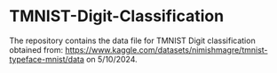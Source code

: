 # TMNIST-Digit-Classification
The repository contains the data file for TMNIST Digit classification obtained from: https://www.kaggle.com/datasets/nimishmagre/tmnist-typeface-mnist/data on 5/10/2024.
